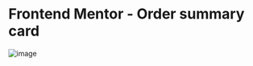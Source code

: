 # Frontend Mentor - Order summary card

![image](https://user-images.githubusercontent.com/62002116/145104420-ebef6ea4-b38e-448a-9787-1df77975d1dc.png)



